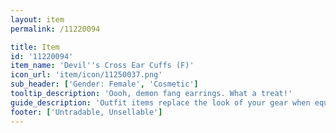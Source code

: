 ```yaml
---
layout: item
permalink: /11220094

title: Item
id: '11220094'
item_name: 'Devil''s Cross Ear Cuffs (F)'
icon_url: 'item/icon/11250037.png'
sub_header: ['Gender: Female', 'Cosmetic']
tooltip_description: 'Oooh, demon fang earrings. What a treat!'
guide_description: 'Outfit items replace the look of your gear when equipped.'
footer: ['Untradable, Unsellable']
---
```

